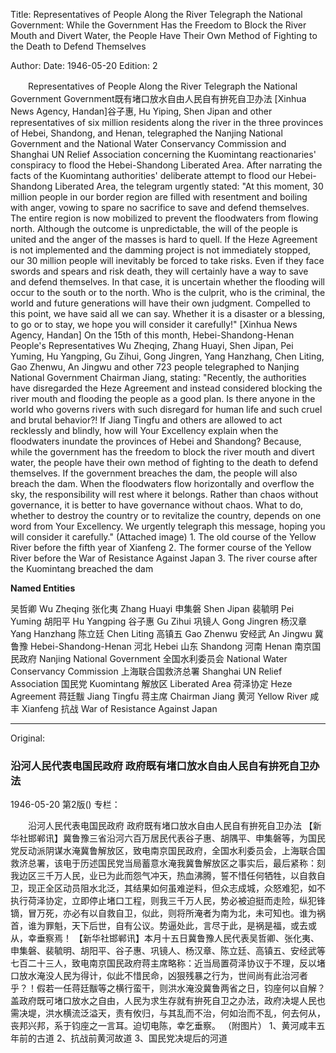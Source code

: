 Title: Representatives of People Along the River Telegraph the National Government: While the Government Has the Freedom to Block the River Mouth and Divert Water, the People Have Their Own Method of Fighting to the Death to Defend Themselves

Author:
Date: 1946-05-20
Edition: 2

　　Representatives of People Along the River Telegraph the National Government
    Government既有堵口放水自由人民自有拚死自卫办法
    [Xinhua News Agency, Handan]谷子惠, Hu Yiping, Shen Jipan and other representatives of six million residents along the river in the three provinces of Hebei, Shandong, and Henan, telegraphed the Nanjing National Government and the National Water Conservancy Commission and Shanghai UN Relief Association concerning the Kuomintang reactionaries' conspiracy to flood the Hebei-Shandong Liberated Area. After narrating the facts of the Kuomintang authorities' deliberate attempt to flood our Hebei-Shandong Liberated Area, the telegram urgently stated: "At this moment, 30 million people in our border region are filled with resentment and boiling with anger, vowing to spare no sacrifice to save and defend themselves. The entire region is now mobilized to prevent the floodwaters from flowing north. Although the outcome is unpredictable, the will of the people is united and the anger of the masses is hard to quell. If the Heze Agreement is not implemented and the damming project is not immediately stopped, our 30 million people will inevitably be forced to take risks. Even if they face swords and spears and risk death, they will certainly have a way to save and defend themselves. In that case, it is uncertain whether the flooding will occur to the south or to the north. Who is the culprit, who is the criminal, the world and future generations will have their own judgment. Compelled to this point, we have said all we can say. Whether it is a disaster or a blessing, to go or to stay, we hope you will consider it carefully!"
    [Xinhua News Agency, Handan] On the 15th of this month, Hebei-Shandong-Henan People's Representatives Wu Zheqing, Zhang Huayi, Shen Jipan, Pei Yuming, Hu Yangping, Gu Zihui, Gong Jingren, Yang Hanzhang, Chen Liting, Gao Zhenwu, An Jingwu and other 723 people telegraphed to Nanjing National Government Chairman Jiang, stating: "Recently, the authorities have disregarded the Heze Agreement and instead considered blocking the river mouth and flooding the people as a good plan. Is there anyone in the world who governs rivers with such disregard for human life and such cruel and brutal behavior?! If Jiang Tingfu and others are allowed to act recklessly and blindly, how will Your Excellency explain when the floodwaters inundate the provinces of Hebei and Shandong? Because, while the government has the freedom to block the river mouth and divert water, the people have their own method of fighting to the death to defend themselves. If the government breaches the dam, the people will also breach the dam. When the floodwaters flow horizontally and overflow the sky, the responsibility will rest where it belongs. Rather than chaos without governance, it is better to have governance without chaos. What to do, whether to destroy the country or to revitalize the country, depends on one word from Your Excellency. We urgently telegraph this message, hoping you will consider it carefully."
    (Attached image)
    1.  The old course of the Yellow River before the fifth year of Xianfeng
    2.  The former course of the Yellow River before the War of Resistance Against Japan
    3.  The river course after the Kuomintang breached the dam

**Named Entities**

吴哲卿	Wu Zheqing
张化夷	Zhang Huayi
申集磐	Shen Jipan
裴毓明	Pei Yuming
胡阳平	Hu Yangping
谷子惠	Gu Zihui
巩镜人	Gong Jingren
杨汉章	Yang Hanzhang
陈立廷	Chen Liting
高镇五	Gao Zhenwu
安经武	An Jingwu
冀鲁豫	Hebei-Shandong-Henan
河北	Hebei
山东	Shandong
河南	Henan
南京国民政府	Nanjing National Government
全国水利委员会	National Water Conservancy Commission
上海联合国救济总署	Shanghai UN Relief Association
国民党	Kuomintang
解放区	Liberated Area
荷泽协定	Heze Agreement
蒋廷黻	Jiang Tingfu
蒋主席	Chairman Jiang
黄河	Yellow River
咸丰	Xianfeng
抗战	War of Resistance Against Japan



<hr /> 

Original: 


### 沿河人民代表电国民政府  政府既有堵口放水自由人民自有拚死自卫办法

1946-05-20
第2版()
专栏：

　　沿河人民代表电国民政府
    政府既有堵口放水自由人民自有拚死自卫办法
    【新华社邯郸讯】冀鲁豫三省沿河六百万居民代表谷子惠、胡隅平、申集磐等，为国民党反动派阴谋水淹冀鲁解放区，致电南京国民政府，全国水利委员会，上海联合国救济总署，该电于历述国民党当局蓄意水淹我冀鲁解放区之事实后，最后紧称：刻我边区三千万人民，业已为此而怨气冲天，热血沸腾，誓不惜任何牺牲，以自救自卫，现正全区动员阻水北泛，其结果如何虽难逆料，但众志成城，众怒难犯，如不执行荷泽协定，立即停止堵口工程，则我三千万人民，势必被迫挺而走险，纵犯锋镝，冒万死，亦必有以自救自卫，似此，则将所淹者为南为北，未可知也。谁为祸首，谁为罪魁，天下后世，自有公议。势逼处此，言尽于此，是祸是福，或去或从，幸垂察焉！
    【新华社邯郸讯】本月十五日冀鲁豫人民代表吴哲卿、张化夷、申集磐、裴毓明、胡阳平、谷子惠、巩镜人、杨汉章、陈立廷、高镇五、安经武等七百二十三人，致电南京国民政府蒋主席略称：近当局置荷泽协议于不理，反以堵口放水淹没人民为得计，似此不惜民命，凶狠残暴之行为，世间尚有此治河者乎？！假若一任蒋廷黻等之横行蛮干，则洪水淹没冀鲁两省之日，钧座何以自解？盖政府既可堵口放水之自由，人民为求生存就有拚死自卫之办法，政府决堤人民也需决堤，洪水横流泛溢天，责有攸归，与其乱而不治，何如治而不乱，何去何从，丧邦兴邦，系于钧座之一言耳。迫切电陈，幸乞垂察。    （附图片）
    1、黄河咸丰五年前的古道
    2、抗战前黄河故道
    3、国民党决堤后的河道
